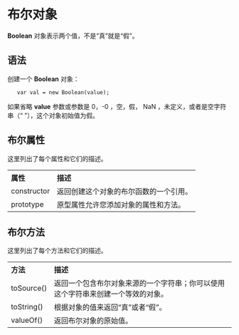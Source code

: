 # 布尔对象
**Boolean** 对象表示两个值，不是“真”就是“假”。

## 语法

创建一个 **Boolean** 对象：

  ```
     var val = new Boolean(value);
  ``` 
 
如果省略 **value** 参数或参数是 0，-0 ，空，假， NaN ，未定义，或者是空字符串（“ ”），这个对象初始值为假。   

## 布尔属性

这里列出了每个属性和它们的描述。

<table  >
<tr>
<th align="left">属性</th>
<th align="left">描述</th>
</tr>
<tr>
<td>constructor</a></td>
<td>返回创建这个对象的布尔函数的一个引用。</td>
</tr>
<tr>
<td>prototype</a></td>
<td>原型属性允许您添加对象的属性和方法。</td>
</tr>
</table>

## 布尔方法

这里列出了每个方法和它们的描述。

<table>
<tr>
<th align="left">方法</th>
<th align="left">描述</th>
</tr>
<tr>
<td>toSource()</a></td>
<td>返回一个包含布尔对象来源的一个字符串；你可以使用这个字符串来创建一个等效的对象。</td>
</tr>
<tr>
<td>toString()</a></td>
<td>
根据对象的值来返回“真”或者“假”。</td>
</tr>
<tr>
<td>valueOf()</a></td>
<td>返回布尔对象的原始值。</td>
</tr>
</table>
    


